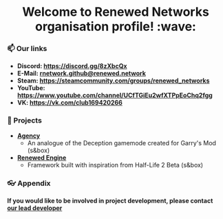<h1 align="center"> Welcome to Renewed Networks organisation profile! :wave:</h1>

### :mailbox: Our links
- <b>Discord: https://discord.gg/8zXbcQx</b> <br>
- <b>E-Mail: rnetwork.github@renewed.network</b> <br>
- <b>Steam: https://steamcommunity.com/groups/renewed_networks</b> <br>
- <b>YouTube: https://www.youtube.com/channel/UCfTGiEu2wfXTPpEoChq2fgg</b> <br>
- <b>VK: https://vk.com/club169420266</b> <br>

### :popcorn: Projects
- <b>[Agency](https://github.com/renewed-networks/sbox-agency)</b>
  - An analogue of the Deception gamemode created for Garry's Mod (s&box)
- <b>[Renewed Engine](https://github.com/renewed-networks/RenewedEngine)</b>
  - Framework built with inspiration from Half-Life 2 Beta (s&box)

### :eyeglasses: Appendix
<b>If you would like to be involved in project development, please contact [our lead developer](https://steamcommunity.com/id/bilwin/)</b>
